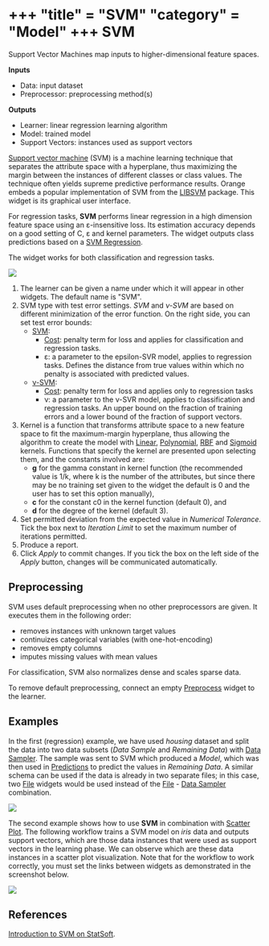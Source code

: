 +++
"title" = "SVM"
"category" = "Model"
+++
SVM
===

Support Vector Machines map inputs to higher-dimensional feature spaces.

**Inputs**

- Data: input dataset
- Preprocessor: preprocessing method(s)

**Outputs**

- Learner: linear regression learning algorithm
- Model: trained model
- Support Vectors: instances used as support vectors

[Support vector machine](https://en.wikipedia.org/wiki/Support_vector_machine) (SVM) is a machine learning technique that separates the attribute space with a hyperplane, thus maximizing the margin between the instances of different classes or class values. The technique often yields supreme predictive performance results. Orange embeds a popular implementation of SVM from the [LIBSVM](https://www.csie.ntu.edu.tw/~cjlin/libsvm/) package. This widget is its graphical user interface.

For regression tasks, **SVM** performs linear regression in a high dimension feature space using an ε-insensitive loss. Its estimation accuracy depends on a good setting of C, ε and kernel parameters. The widget outputs class predictions based on a [SVM Regression](https://en.wikipedia.org/wiki/Support_vector_machine#Regression).

The widget works for both classification and regression tasks.

![](../images/SVM-stamped.png)

1. The learner can be given a name under which it will appear in other widgets. The default name is "SVM".
2. SVM type with test error settings. *SVM* and *ν-SVM* are based on different minimization of the error function. On the right side, you can set test error bounds:
   - [SVM](http://scikit-learn.org/stable/modules/generated/sklearn.svm.SVR.html):
      - [Cost](http://www.quora.com/What-are-C-and-gamma-with-regards-to-a-support-vector-machine): penalty term for loss and applies for classification and regression tasks.
      - ε: a parameter to the epsilon-SVR model, applies to regression tasks. Defines the distance from true values within which no penalty is associated with predicted values.
   - [ν-SVM](http://scikit-learn.org/stable/modules/generated/sklearn.svm.NuSVR.html#sklearn.svm.NuSVR):
      - [Cost](http://www.quora.com/What-are-C-and-gamma-with-regards-to-a-support-vector-machine): penalty term for loss and applies only to regression tasks
      - ν: a parameter to the ν-SVR model, applies to classification and regression tasks. An upper bound on the fraction of training errors and a lower bound of the fraction of support vectors.
3. Kernel is a function that transforms attribute space to a new feature space to fit the maximum-margin hyperplane, thus allowing the algorithm to create the model with [Linear](https://en.wikipedia.org/wiki/Linear_model), [Polynomial](https://en.wikipedia.org/wiki/Polynomial_kernel), [RBF](https://en.wikipedia.org/wiki/Radial_basis_function_kernel) and [Sigmoid](http://crsouza.com/2010/03/kernel-functions-for-machine-learning-applications/#sigmoid) kernels. Functions that specify the kernel are presented upon selecting them, and the constants involved are:
   - **g** for the gamma constant in kernel function (the recommended value is 1/k, where k is the number of the attributes, but since there may be no training set given to the widget the default is 0 and the user has to set this option manually),
   - **c** for the constant c0 in the kernel function (default 0), and
   - **d** for the degree of the kernel (default 3).
4. Set permitted deviation from the expected value in *Numerical Tolerance*. Tick the box next to *Iteration Limit* to set the maximum number of iterations permitted.
5. Produce a report.
6. Click *Apply* to commit changes. If you tick the box on the left side of the *Apply* button, changes will be communicated automatically.

Preprocessing
-------------

SVM uses default preprocessing when no other preprocessors are given. It executes them in the following order:

- removes instances with unknown target values
- continuizes categorical variables (with one-hot-encoding)
- removes empty columns
- imputes missing values with mean values

For classification, SVM also normalizes dense and scales sparse data.

To remove default preprocessing, connect an empty [Preprocess](../../data/preprocess/) widget to the learner.

Examples
--------

In the first (regression) example, we have used *housing* dataset and split the data into two data subsets (*Data Sample* and *Remaining Data*) with [Data Sampler](../../data/datasampler/). The sample was sent to SVM which produced a *Model*, which was then used in [Predictions](../evaluate/predictions.md) to predict the values in *Remaining Data*. A similar schema can be used if the data is already in two separate files; in this case, two [File](../data/file.md) widgets would be used instead of the [File](../data/file.md) - [Data Sampler](../../data/datasampler/) combination.

![](../images/SVM-Predictions.png)

The second example shows how to use **SVM** in combination with [Scatter Plot](../../visualize/scatterplot/). The following workflow trains a SVM model on *iris* data and outputs support vectors, which are those data instances that were used as support vectors in the learning phase. We can observe which are these data instances in a scatter plot visualization. Note that for the workflow to work correctly, you must set the links between widgets as demonstrated in the screenshot below.

![](../images/SVM-support-vectors.png)

References
----------

[Introduction to SVM on StatSoft](http://www.statsoft.com/Textbook/Support-Vector-Machines).
